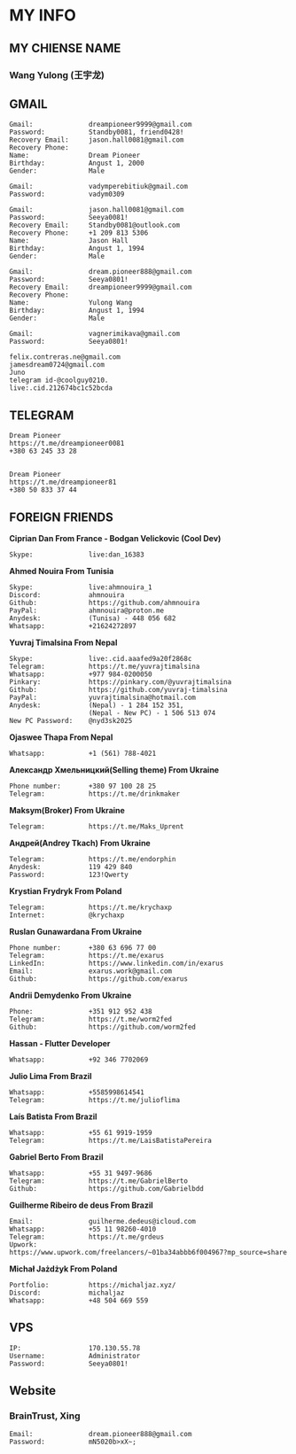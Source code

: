 # **MY INFO**
## **MY CHIENSE NAME**
### **Wang Yulong (王宇龙)**

## **GMAIL**

```
Gmail:              dreampioneer9999@gmail.com
Password:           Standby0081, friend0428!
Recovery Email:     jason.hall0081@gmail.com
Recovery Phone:
Name:               Dream Pioneer
Birthday:           Angust 1, 2000
Gender:             Male
```

```
Gmail:              vadymperebitiuk@gmail.com
Password:           vadym0309
```

```
Gmail:              jason.hall0081@gmail.com
Password:           Seeya0081!
Recovery Email:     Standby0081@outlook.com
Recovery Phone:     +1 209 813 5306
Name:               Jason Hall
Birthday:           Angust 1, 1994
Gender:             Male
```

```
Gmail:              dream.pioneer888@gmail.com
Password:           Seeya0801!
Recovery Email:     dreampioneer9999@gmail.com
Recovery Phone:
Name:               Yulong Wang
Birthday:           Angust 1, 1994
Gender:             Male
```

```
Gmail:              vagnerimikava@gmail.com
Password:           Seeya0801!
```

```
felix.contreras.ne@gmail.com
jamesdream0724@gmail.com
Juno
telegram id-@coolguy0210.
live:.cid.212674bc1c52bcda
```

## **TELEGRAM**
```
Dream Pioneer
https://t.me/dreampioneer0081
+380 63 245 33 28


Dream Pioneer
https://t.me/dreampioneer81
+380 50 833 37 44
```

## **FOREIGN FRIENDS**

**Ciprian Dan From France - Bodgan Velickovic (Cool Dev)**
```
Skype:              live:dan_16383
```

**Ahmed Nouira From Tunisia**
```
Skype:              live:ahmnouira_1
Discord:            ahmnouira
Github:             https://github.com/ahmnouira
PayPal:             ahmnouira@proton.me
Anydesk:            (Tunisa) - 448 056 682
Whatsapp:           +21624272897
```

**Yuvraj Timalsina From Nepal**
```
Skype:              live:.cid.aaafed9a20f2868c
Telegram:           https://t.me/yuvrajtimalsina
Whatsapp:           +977 984-0200050
Pinkary:            https://pinkary.com/@yuvrajtimalsina
Github:             https://github.com/yuvraj-timalsina
PayPal:             yuvrajtimalsina@hotmail.com
Anydesk:            (Nepal) - 1 284 152 351, 
                    (Nepal - New PC) - 1 506 513 074
New PC Password:    @nyd3sk2025
```

**Ojaswee Thapa From Nepal**
```
Whatsapp:           +1 (561) 788-4021
```

**Александр Хмельницкий(Selling theme) From Ukraine**
```
Phone number:       +380 97 100 28 25
Telegram:           https://t.me/drinkmaker
```

**Maksym(Broker) From Ukraine**
```
Telegram:           https://t.me/Maks_Uprent
```

**Андрей(Andrey Tkach) From Ukraine**
```
Telegram:           https://t.me/endorphin
Anydesk:            119 429 840
Password:           123!Qwerty
```

**Krystian Frydryk From Poland**
```
Telegram:           https://t.me/krychaxp
Internet:           @krychaxp
```

**Ruslan Gunawardana From Ukraine**
```
Phone number:       +380 63 696 77 00
Telegram:           https://t.me/exarus
LinkedIn:           https://www.linkedin.com/in/exarus
Email:              exarus.work@gmail.com
Github:             https://github.com/exarus
```

**Andrii Demydenko From Ukraine**
```
Phone:              +351 912 952 438
Telegram:           https://t.me/worm2fed
Github:             https://github.com/worm2fed
```

**Hassan - Flutter Developer**
```
Whatsapp:           +92 346 7702069
```

**Julio Lima From Brazil**
```
Whatsapp:           +5585998614541
Telegram:           https://t.me/julioflima
```

**Laís Batista From Brazil**
```
Whatsapp:           +55 61 9919-1959
Telegram:           https://t.me/LaisBatistaPereira
```

**Gabriel Berto From Brazil**
```
Whatsapp:           +55 31 9497-9686
Telegram:           https://t.me/GabrielBerto
Github:             https://github.com/Gabrielbdd
```

**Guilherme Ribeiro de deus From Brazil**
```
Email:              guilherme.dedeus@icloud.com
Whatsapp:           +55 11 98260-4010
Telegram:           https://t.me/grdeus
Upwork:             https://www.upwork.com/freelancers/~01ba34abbb6f004967?mp_source=share
```

**Michał Jażdżyk From Poland**
```
Portfolio:          https://michaljaz.xyz/
Discord:            michaljaz
Whatsapp:           +48 504 669 559
```
## VPS

```
IP:                 170.130.55.78
Username:           Administrator
Password:           Seeya0801!
```

## Website

### BrainTrust, Xing

```
Email:              dream.pioneer888@gmail.com
Password:           mN5020b>xX~;
```